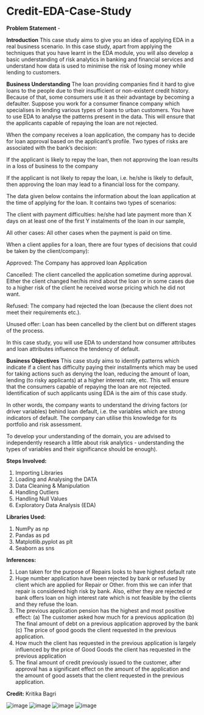 # **Credit-EDA-Case-Study**
**Problem Statement** -   

**Introduction**
This case study aims to give you an idea of applying EDA in a real business scenario. In this case study, apart from applying the techniques that you have learnt in the EDA module, you will also develop a basic understanding of risk analytics in banking and financial services and understand how data is used to minimise the risk of losing money while lending to customers.

 

**Business Understanding**
The loan providing companies find it hard to give loans to the people due to their insufficient or non-existent credit history. Because of that, some consumers use it as their advantage by becoming a defaulter. Suppose you work for a consumer finance company which specialises in lending various types of loans to urban customers. You have to use EDA to analyse the patterns present in the data. This will ensure that the applicants capable of repaying the loan are not rejected.

 

When the company receives a loan application, the company has to decide for loan approval based on the applicant’s profile. Two types of risks are associated with the bank’s decision:

If the applicant is likely to repay the loan, then not approving the loan results in a loss of business to the company

If the applicant is not likely to repay the loan, i.e. he/she is likely to default, then approving the loan may lead to a financial loss for the company.

 

The data given below contains the information about the loan application at the time of applying for the loan. It contains two types of scenarios:

The client with payment difficulties: he/she had late payment more than X days on at least one of the first Y instalments of the loan in our sample,

All other cases: All other cases when the payment is paid on time.
 

When a client applies for a loan, there are four types of decisions that could be taken by the client/company):

Approved: The Company has approved loan Application

Cancelled: The client cancelled the application sometime during approval. Either the client changed her/his mind about the loan or in some cases due to a higher risk of the client he received worse pricing which he did not want.

Refused: The company had rejected the loan (because the client does not meet their requirements etc.).

Unused offer:  Loan has been cancelled by the client but on different stages of the process.

In this case study, you will use EDA to understand how consumer attributes and loan attributes influence the tendency of default.

 
**Business Objectives**
This case study aims to identify patterns which indicate if a client has difficulty paying their installments which may be used for taking actions such as denying the loan, reducing the amount of loan, lending (to risky applicants) at a higher interest rate, etc. This will ensure that the consumers capable of repaying the loan are not rejected. Identification of such applicants using EDA is the aim of this case study.

 

In other words, the company wants to understand the driving factors (or driver variables) behind loan default, i.e. the variables which are strong indicators of default.  The company can utilise this knowledge for its portfolio and risk assessment.

To develop your understanding of the domain, you are advised to independently research a little about risk analytics - understanding the types of variables and their significance should be enough).

**Steps Involved:**
1. Importing Libraries
2. Loading and Analysing the DATA
3. Data Cleaning & Manipulation
4. Handling Outliers
5. Handling Null Values
6. Exploratory Data Analysis (EDA)

**Libraries Used:** 
1. NumPy as np
2. Pandas as pd
3. Matplotlib.pyplot as plt
4. Seaborn as sns

**Inferences:**
1. Loan taken for the purpose of Repairs looks to have highest default rate
2. Huge number application have been rejected by bank or refused by client which are applied for Repair or Other. from this we can infer that repair is considered high risk by bank. Also, either they are rejected or bank offers loan on high interest rate which is not feasible by the clients and they refuse the loan.
3. The previous application pension has the highest and most positive effect: (a) The customer asked how much for a previous application (b) The final amount of debt on a previous application approved by the bank (c) The price of good goods the client requested in the previous application.
4. How much the client has requested in the previous application is largely influenced by the price of Good Goods the client has requested in the previous application
5. The final amount of credit previously issued to the customer, after approval has a significant effect on the amount of the application and the amount of good assets that the client requested in the previous application. 

**Credit:** Kritika Bagri

![image](https://user-images.githubusercontent.com/90130378/161399938-1be02d3b-880f-442a-82de-d62a835e2067.png)
![image](https://user-images.githubusercontent.com/90130378/161399960-66e5e437-e326-4e2d-b494-6360f82b3b0e.png)
![image](https://user-images.githubusercontent.com/90130378/161400017-cc71080e-15d4-4525-86c8-c43ec324f4ed.png)
![image](https://user-images.githubusercontent.com/90130378/161400103-105a4e5b-d9d3-4103-ad82-dcdac439c16c.png)


